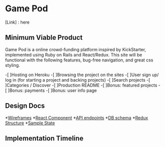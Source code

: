 # Game Pod
[Link] : here

## Minimum Viable Product

Game Pod is a online crowd-funding platform inspired by KickStarter, implemented using Ruby on Rails and React/Redux.
This site will be functional with the following features, bug-free navigation, and great css styling.

-[ ]Hosting on Heroku
-[ ]Browsing the project on the sites
-[ ]User sign up/ log in (for starting a project and backing projects)
-[ ]Search projects
-[ ]Categories / Discover
-[ ]Production README
-[ ]Bonus: featured projects
-[ ]Bonus: payments
-[ ]Bonus: user info page

## Design Docs
*[Wireframes][wireframes]
*[React Component][component]
*[API endpoints][API]
*[DB schema][DB]
*[Redux Structure][Redux]
*[Sample State][State]

[wireframes]: docs/wireframes
[component]: docs/component-heirarchy.md
[API]: docs/api-endpoints.md
[DB]: docs/schema.md
[Redux]: docs/redux-structure.md
[State]: docs/sample-state.md

## Implementation Timeline
